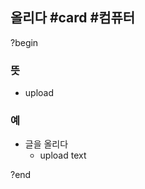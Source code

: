 ## 올리다 #card #컴퓨터
?begin
### 뜻
- upload
### 예
- 글을 올리다
	- upload text
<!--SR:!2025-06-16,1,210-->
?end
